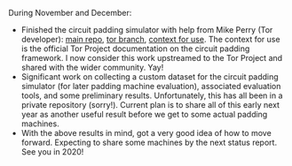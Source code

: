During November and December:
- Finished the circuit padding simulator with help from Mike Perry (Tor
  developer): [main repo](https://github.com/pylls/circpad-sim), [tor
  branch](https://github.com/mikeperry-tor/tor/tree/circpad-sim-v4), [context
  for
  use](https://github.com/torproject/tor/blob/master/doc/HACKING/CircuitPaddingDevelopment.md).
  The context for use is the official Tor Project documentation on the circuit
  padding framework. I now consider this work upstreamed to the Tor Project and
  shared with the wider community. Yay!
- Significant work on collecting a custom dataset for the circuit padding
  simulator (for later padding machine evaluation), associated evaluation tools,
  and some preliminary results. Unfortunately, this has all been in a private
  repository (sorry!). Current plan is to share all of this early next year as
  another useful result before we get to some actual padding machines.
- With the above results in mind, got a very good idea of how to move forward.
  Expecting to share some machines by the next status report. See you in 2020!